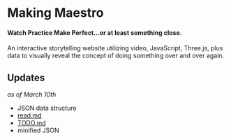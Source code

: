 # Making Maestro
#### Watch Practice Make Perfect...or at least something close.
An interactive storytelling website utilizing video, JavaScript, Three.js, plus data to visually reveal the concept of doing something over and over again.

## Updates
_as of March 10th_

- JSON data structure
- [read.md](https://github.com/billimarie/making-maestro/blob/master/README.md)
- [TODO.md](https://github.com/billimarie/making-maestro/blob/master/TODO-literal.md)
- minified JSON
